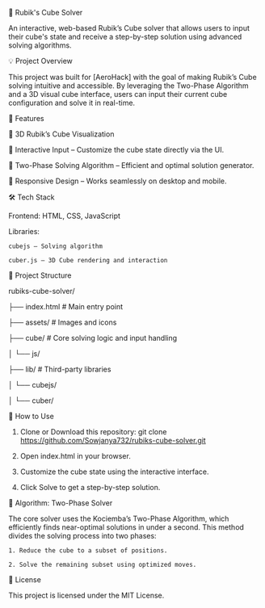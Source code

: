 🧊 Rubik's Cube Solver

  An interactive, web-based Rubik’s Cube solver that allows users to input their cube's state and receive a step-by-step solution using advanced solving algorithms.

💡 Project Overview

  This project was built for [AeroHack] with the goal of making Rubik’s Cube solving intuitive and accessible. By leveraging the Two-Phase Algorithm and a 3D visual cube interface, users can input their current cube configuration and solve it in real-time.

🚀 Features

  🧩 3D Rubik’s Cube Visualization

  🔄 Interactive Input – Customize the cube state directly via the UI.

  🧠 Two-Phase Solving Algorithm – Efficient and optimal solution generator.

  📱 Responsive Design – Works seamlessly on desktop and mobile.

🛠️ Tech Stack

  Frontend: HTML, CSS, JavaScript

  Libraries:

    cubejs – Solving algorithm

    cuber.js – 3D Cube rendering and interaction

📂 Project Structure

  rubiks-cube-solver/
  
  ├── index.html                             # Main entry point
  
  ├── assets/                                # Images and icons
  
  ├── cube/                                  # Core solving logic and input handling
  
  │   └── js/
  
  ├── lib/                                   # Third-party libraries
  
  │   └── cubejs/
  
  │   └── cuber/

🧪 How to Use

  1. Clone or Download this repository:
    git clone https://github.com/Sowjanya732/rubiks-cube-solver.git

  2. Open index.html in your browser.

  3. Customize the cube state using the interactive interface.

  4. Click Solve to get a step-by-step solution.

🧠 Algorithm: Two-Phase Solver

  The core solver uses the Kociemba’s Two-Phase Algorithm, which efficiently finds near-optimal solutions in under a second. This method divides the solving process into two phases:

    1. Reduce the cube to a subset of positions.

    2. Solve the remaining subset using optimized moves.
📜 License

  This project is licensed under the MIT License.
